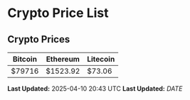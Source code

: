 # Crypto Price List

## Crypto Prices
| Bitcoin | Ethereum | Litecoin |
| ------- | -------- | -------- |
| $79716 | $1523.92 | $73.06 |
**Last Updated:** 2025-04-10 20:43 UTC
**Last Updated:** $DATE$
